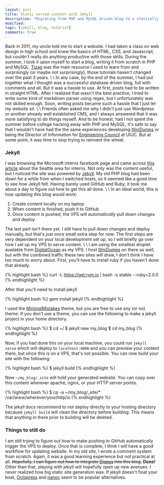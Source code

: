 ```yaml
---
layout: post
title: Static served content with Jekyll
description: "Migrating from PHP and MySQL driven blog to a statically served Jekyll generated website"
modified: 
tags: [jekyll, blog, tutorial]
comments: true
---
```

Back in 2011, my uncle told me to start a website. I had taken a class on web design in high school and knew the basics of HTML, CSS, and Javascript, but couldn't really do anything productive with those skills. During the summer, I took it upon myself to start a blog, writing it from scratch in PHP and MySQL. [Tizag](http://www.tizag.com) was the main resource I used to learn from and surprisingly (or maybe not surprisingly), those tutorials haven't changed over the past 3 years. 
\\
\\
In any case, by the end of the summer, I had put together what I thought was a successful database driven blog, full with comments and all. But it was a hassle to use. At first, posts had to be written in straight HTML. After I realized that wasn't the best practice, I tried to write some kind of markdown parser using regex, but I unfortunately was not skilled enough. Soon, writing posts became such a hassle that I just let my website sit.
\\
\\
Friends often asked me why I didn't just use Wordpress or another already well established CMS, and I always answered that it was more satisfying to do things myself. And to be honest, had I not spent the summer before college hacking away with PHP and MySQL, it's safe to say that I wouldn't have had the the same experiences developing [IlliniDumps](http://illinidumps.com) or being the Director of Information for [Engineering Council](http://ec.illinois.edu) at UIUC. But at some point, it was time to stop trying to reinvent the wheel.


### Jekyll

I was browsing the Microsoft interns facebook page and came across [this article](http://japacible.github.io/seattle-intern-guide) about the Seattle area for interns. Not only was the content useful, but I noticed the site was powered by [Jekyll](http://jekyllrb.com/). My old PHP blog had been down for a while from when I switched hosts, so it seemed like a good time to see how Jekyll felt. Having barely used GitHub and Ruby, it took me about a day to figure out how to get this all done.
\\
\\
In an ideal world, this is how updating this blog would work:

1. Create content locally on my laptop
2. When content is finished, push it to GitHub
3. Once content is pushed, the VPS will *automatically* pull down changes and deploy

The last part isn't there yet. I still have to pull down changes and deploy manually, but that's just once small extra step for now. The first steps are very dependent on your local development set up, so I will briefly go over how I set up my VPS to serve content.
\\
\\
I am using the smallest droplet available from [DigitalOcean](http://digitalocean.com) as my VPS. I host [IlliniDumps](http://illinidumps.com) on there as well, but with the combined traffic these two sites will draw, I don't think I have too much to worry about. First, you'll have to install ruby if you haven't done that already.

{% highlight bash %}
    curl -L https://get.rvm.io | bash -s stable --ruby=2.0.0
{% endhighlight %}

After that you'll need to install jekyll

{% highlight bash %}
    gem install jekyll
{% endhighlight %}

I used the [MinimalMistakes](http://mademistakes.com/minimal-mistakes/) theme, but you are free to use any (or no) theme. If you don't use a theme, you can use the following to make a jekyll project in your home directory.

{% highlight bash %}
    $ cd ~/
    $ jekyll new my_blog
    $ cd my_blog
{% endhighlight %}

Now, if you had done this on your local machine, you could run `jekyll serve` which will deploy to `localhost:4000` and you can preview your content there, but since this is on a VPS, that's not possible. You can now build your site with the following:

{% highlight bash %}
    $ jekyll build
{% endhighlight %}

Now `~/my_blog/_site` will hold your generated website. You can copy over this content wherever apache, nginx, or your HTTP server points.

{% highlight bash %}
    $ cp -a ~/my_blog/_site/* /var/www/wherever/your/http/is
{% endhighlight %}

The jekyll docs recommend to not deploy directly to your hosting directory because `jekyll build` will clean the directory before building. This means that anything in there prior to building will be deleted.

### Things to still do

I am still trying to figure out how to make pushing to GitHub automatically trigger the VPS to deploy. Once that is complete, I think I will have a good workflow for updating website. In my old site, I wrote a comment system from scratch. Again, it was a good learning experience but not practical at all. <del>Hopefully, I can figure out how to integrate [Disqus](http://disqus.com) into this blog.</del> **Done!** Other than that, playing with jekyll will hopefully open up new avenues. I never realized how big static site generation was. If jekyll doesn't float your boat, [Octopress](http://octopress.org) and [nanoc](http://nanoc.ws) seem to be popular alternatives.